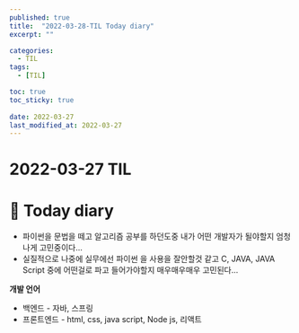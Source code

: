 ```yaml
---
published: true
title:  "2022-03-28-TIL Today diary"
excerpt: ""

categories:
  - TIL
tags:
  - [TIL]

toc: true
toc_sticky: true
 
date: 2022-03-27
last_modified_at: 2022-03-27
---
```


# **2022-03-27 TIL**

# 📃 Today diary
- 파이썬을 문법을 떼고 알고리즘 공부를 하던도중 내가 어떤 개발자가 될야할지 엄청나게 고민중이다...
- 실질적으로 나중에 실무에선 파이썬 을 사용을 잘안할것 같고 C, JAVA, JAVA Script 중에 어떤걸로 파고 들어가야할지 매우매우매우 고민된다... 

**개발 언어**
- 백엔드 - 자바, 스프링 
- 프론트엔드 - html, css, java script, Node js, 리액트

